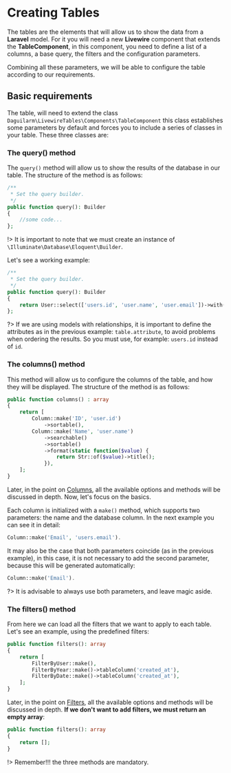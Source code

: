 # Creating Tables

The tables are the elements that will allow us to show the data from a **Laravel** model. For it you will need a new **Livewire** component that extends the **TableComponent**, in this component, you need to define a list of a columns, a base query, the filters and the configuration parameters.

Combining all these parameters, we will be able to configure the table according to our requirements.

## Basic requirements

The table, will need to extend the class `Daguilarm\LivewireTables\Components\TableComponent` this class establishes some parameters by default and forces you to include a series of classes in your table. These three classes are:

### The query() method 

The `query()` method will allow us to show the results of the database in our table. The structure of the method is as follows:

```php
/**
 * Set the query builder.
 */
public function query(): Builder
{
    //some code...
};
```

!> It is important to note that we must create an instance of `\Illuminate\Database\Eloquent\Builder`.

Let's see a working example:

```php
/**
 * Set the query builder.
 */
public function query(): Builder
{
    return User::select(['users.id', 'user.name', 'user.email'])->with('profile');
};
```
?> If we are using models with relationships, it is important to define the attributes as in the previous example: `table.attribute`, to avoid problems when ordering the results. So you must use, for example: `users.id` instead of `id`.

### The columns() method 

This method will allow us to configure the columns of the table, and how they will be displayed. The structure of the method is as follows:

```php
public function columns() : array
{
    return [
        Column::make('ID', 'user.id')
            ->sortable(),
        Column::make('Name', 'user.name')
            ->searchable()
            ->sortable()
            ->format(static function($value) {
                return Str::of($value)->title();
            }),
    ];
}
```
Later, in the point on [Columns](en/basics/columns.md), all the available options and methods will be discussed in depth. Now, let's focus on the basics.

Each column is initialized with a `make()` method, which supports two parameters: the name and the database column. In the next example you can see it in detail:

```php
Column::make('Email', 'users.email').
```

It may also be the case that both parameters coincide (as in the previous example), in this case, it is not necessary to add the second parameter, because this will be generated automatically:

```php
Column::make('Email').
```

?> It is advisable to always use both parameters, and leave magic aside.

### The filters() method 

From here we can load all the filters that we want to apply to each table. Let's see an example, using the predefined filters:

```php
public function filters(): array
{
    return [
        FilterByUser::make(),
        FilterByYear::make()->tableColumn('created_at'),
        FilterByDate::make()->tableColumn('created_at'),
    ];
}
```

Later, in the point on [Filters](en/basics/filters.md), all the available options and methods will be discussed in depth. **If we don't want to add filters, we must return an empty array**:

```php
public function filters(): array
{
    return [];
}
```

!> Remember!!! the three methods are mandatory.
